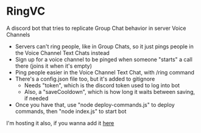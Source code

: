 # RingVC
A discord bot that tries to replicate Group Chat behavior in server Voice Channels
* Servers can't ring people, like in Group Chats, so it just pings people in the Voice Channel Text Chats instead
* Sign up for a voice channel to be pinged when someone "starts" a call there (joins it when it's empty)
* Ping people easier in the Voice Channel Text Chat, with /ring command
* There's a config.json file too, but it's added to gitignore
	* Needs "token", which is the discord token used to log into bot
	* Also, a "saveCooldown", which is how long it waits between saving, if needed
* Once you have that, use "node deploy-commands.js" to deploy commands, then "node index.js" to start bot

I'm hosting it also, if you wanna add it [here](https://discord.com/api/oauth2/authorize?client_id=885686322973536267&permissions=2048&scope=bot)

